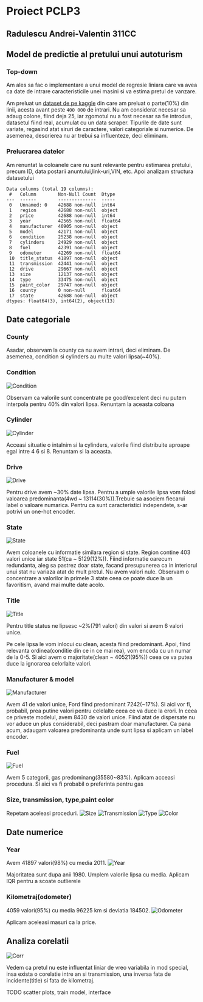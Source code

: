 # Proiect PCLP3

## Radulescu Andrei-Valentin 311CC

## Model de predictie al pretului unui autoturism

### Top-down

Am ales sa fac o implementare a unui model de regresie liniara care va avea ca
date de intrare caracteristicile unei masini si va estima pretul de vanzare.

Am preluat un
[dataset de pe kaggle](https://www.kaggle.com/datasets/austinreese/craigslist-carstrucks-data?resource=download)
din care am preluat o parte(10%) din linii, acesta avant peste `400 000` de
intrari. Nu am considerat necesar sa adaug colone, fiind deja 25, iar zgomotul
nu a fost necesar sa fie introdus, datasetul fiind real, acumulat cu un data
scraper. Tipurile de date sunt variate, regasind atat siruri de caractere,
valori categoriale si numerice. De asemenea, descrierea nu ar trebui sa
influenteze, deci eliminam.

### Prelucrarea datelor

Am renuntat la coloanele care nu sunt relevante pentru estimarea pretului,
precum ID, data postarii anuntului,link-uri,VIN, etc. Apoi analizam structura
datasetului

```RangeIndex: 42688 entries, 0 to 42687
Data columns (total 19 columns):
 #   Column        Non-Null Count  Dtype
---  ------        --------------  -----
 0   Unnamed: 0    42688 non-null  int64
 1   region        42688 non-null  object
 2   price         42688 non-null  int64
 3   year          42565 non-null  float64
 4   manufacturer  40905 non-null  object
 5   model         42171 non-null  object
 6   condition     25238 non-null  object
 7   cylinders     24929 non-null  object
 8   fuel          42391 non-null  object
 9   odometer      42269 non-null  float64
 10  title_status  41897 non-null  object
 11  transmission  42441 non-null  object
 12  drive         29667 non-null  object
 13  size          12137 non-null  object
 14  type          33475 non-null  object
 15  paint_color   29747 non-null  object
 16  county        0 non-null      float64
 17  state         42688 non-null  object
dtypes: float64(3), int64(2), object(13)
```

## Date categoriale

### County

Asadar, observam la county ca nu avem intrari, deci eliminam. De asemenea,
condition si cylinders au multe valori lipsa(~40%).

### Condition

![Condition](./img/condition.png)

Observam ca valorile sunt concentrate pe good/excelent deci nu putem interpola
pentru 40% din valori lipsa. Renuntam la aceasta coloana

### Cylinder

![Cylinder](./img/cylinder.png)

Acceasi situatie o intalnim si la cylinders, valorile fiind distribuite aproape
egal intre 4 6 si 8. Renuntam si la aceasta.

### Drive

![Drive](./img/drive.png)

Pentru drive avem ~30% date lipsa. Pentru a umple valorile lipsa vom folosi
valoarea predominanta(4wd ~ 13114(30%)).Trebuie sa asociem fiecarui label o
valoare numarica. Pentru ca sunt caracteristici independete, s-ar potrivi un
one-hot encoder.

### State

![State](./img/state.png)

Avem coloanele cu informatie similara region si state. Region contine 403
valori unice iar state 51(ca ~ 5129(12%)). Fiind informatie oarecum redundanta,
aleg sa pastrez doar state, facand presupunerea ca in interiorul unui stat nu
variaza atat de mult pretul. Nu avem valori nule. Observam o concentrare a
valorilor in primele 3 state ceea ce poate duce la un favoritism, avand mai
multe date acolo.

### Title

![Title](./img/title.png)

Pentru title status ne lipsesc ~2%(791 valori) din valori si avem 6 valori
unice.

Pe cele lipsa le vom inlocui cu clean, acesta fiind predominant. Apoi, fiind
relevanta ordinea(conditie din ce in ce mai rea), vom encoda cu un numar de la
0-5. Si aici avem o majoritate(clean ~ 40521(95%)) ceea ce va putea duce la
ignorarea celorlalte valori.

### Manufacturer & model

![Manufacturer](./img/manufacturer.png)

Avem 41 de valori unice, Ford fiind predominant 7242(~17%). Si aici vor fi,
probabil, prea putine valori pentru celelalte ceea ce va duce la erori. In ceea
ce priveste modelul, avem 8430 de valori unice. Fiind atat de dispersate nu vor
aduce un plus considerabil, deci pastram doar manufacturer. Ca pana acum,
adaugam valoarea predominanta unde sunt lipsa si aplicam un label encoder.

### Fuel

![Fuel](./img/fuel.png)

Avem 5 categorii, gas predominang(35580~83%). Aplicam acceasi procedura. Si
aici va fi probabil o preferinta pentru gas

### Size, transmission, type,paint color

Repetam aceleasi proceduri. ![Size](./img/size.png)
![Transmission](./img/transmission.png) ![Type](./img/type.png)
![Color](./img/paint_color.png)

## Date numerice

### Year

Avem 41897 valori(98%) cu media 2011. ![Year](./img/year_hist.png)

Majoritatea sunt dupa anii 1980. Umplem valorile lipsa cu media. Aplicam IQR
pentru a scoate outlierele

### Kilometraj(odometer)

4059 valori(95%) cu media 96225 km si deviatia 184502.
![Odometer](./img/odometer.png)

Aplicam aceleasi masuri ca la price.

## Analiza corelatii

![Corr](./img/corr.png)

Vedem ca pretul nu este influentat liniar de vreo variabila in mod special, insa
exista o corelatie intre an si transmission, una inversa fata de
incidente(title) si fata de kilometraj.

TODO scatter plots, train model, interface
